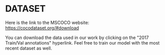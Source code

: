 # DATASET

Here is the link to the MSCOCO website: https://cocodataset.org/#download

You can download the data used in our work by clicking on the "2017 Train/Val annotations" hyperlink. Feel free to train our model with the most recent dataset as well.
